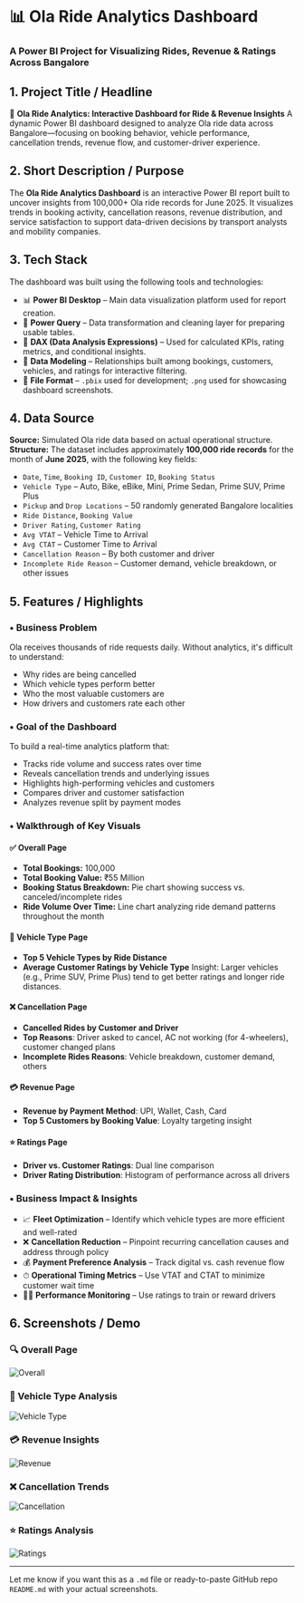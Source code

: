 
# 📊 Ola Ride Analytics Dashboard

### A Power BI Project for Visualizing Rides, Revenue & Ratings Across Bangalore



## 1. **Project Title / Headline**

🚕 **Ola Ride Analytics: Interactive Dashboard for Ride & Revenue Insights**
A dynamic Power BI dashboard designed to analyze Ola ride data across Bangalore—focusing on booking behavior, vehicle performance, cancellation trends, revenue flow, and customer-driver experience.



## 2. **Short Description / Purpose**

The **Ola Ride Analytics Dashboard** is an interactive Power BI report built to uncover insights from 100,000+ Ola ride records for June 2025. It visualizes trends in booking activity, cancellation reasons, revenue distribution, and service satisfaction to support data-driven decisions by transport analysts and mobility companies.



## 3. **Tech Stack**

The dashboard was built using the following tools and technologies:

* 📊 **Power BI Desktop** – Main data visualization platform used for report creation.
* 🧹 **Power Query** – Data transformation and cleaning layer for preparing usable tables.
* 🧠 **DAX (Data Analysis Expressions)** – Used for calculated KPIs, rating metrics, and conditional insights.
* 🔗 **Data Modeling** – Relationships built among bookings, customers, vehicles, and ratings for interactive filtering.
* 📁 **File Format** – `.pbix` used for development; `.png` used for showcasing dashboard screenshots.


## 4. **Data Source**

**Source:** Simulated Ola ride data based on actual operational structure.
**Structure:** The dataset includes approximately **100,000 ride records** for the month of **June 2025**, with the following key fields:

* `Date`, `Time`, `Booking ID`, `Customer ID`, `Booking Status`
* `Vehicle Type` – Auto, Bike, eBike, Mini, Prime Sedan, Prime SUV, Prime Plus
* `Pickup` and `Drop Locations` – 50 randomly generated Bangalore localities
* `Ride Distance`, `Booking Value`
* `Driver Rating`, `Customer Rating`
* `Avg VTAT` – Vehicle Time to Arrival
* `Avg CTAT` – Customer Time to Arrival
* `Cancellation Reason` – By both customer and driver
* `Incomplete Ride Reason` – Customer demand, vehicle breakdown, or other issues


## 5. **Features / Highlights**

### • **Business Problem**

Ola receives thousands of ride requests daily. Without analytics, it's difficult to understand:

* Why rides are being cancelled
* Which vehicle types perform better
* Who the most valuable customers are
* How drivers and customers rate each other



### • **Goal of the Dashboard**

To build a real-time analytics platform that:

* Tracks ride volume and success rates over time
* Reveals cancellation trends and underlying issues
* Highlights high-performing vehicles and customers
* Compares driver and customer satisfaction
* Analyzes revenue split by payment modes



### • **Walkthrough of Key Visuals**

#### ✅ **Overall Page**

* **Total Bookings:** 100,000
* **Total Booking Value:** ₹55 Million
* **Booking Status Breakdown:** Pie chart showing success vs. canceled/incomplete rides
* **Ride Volume Over Time:** Line chart analyzing ride demand patterns throughout the month

#### 🚗 **Vehicle Type Page**

* **Top 5 Vehicle Types by Ride Distance**
* **Average Customer Ratings by Vehicle Type**
  Insight: Larger vehicles (e.g., Prime SUV, Prime Plus) tend to get better ratings and longer ride distances.

#### ❌ **Cancellation Page**

* **Cancelled Rides by Customer and Driver**
* **Top Reasons**: Driver asked to cancel, AC not working (for 4-wheelers), customer changed plans
* **Incomplete Rides Reasons**: Vehicle breakdown, customer demand, others

#### 💳 **Revenue Page**

* **Revenue by Payment Method**: UPI, Wallet, Cash, Card
* **Top 5 Customers by Booking Value**: Loyalty targeting insight

#### ⭐ **Ratings Page**

* **Driver vs. Customer Ratings**: Dual line comparison
* **Driver Rating Distribution**: Histogram of performance across all drivers


### • **Business Impact & Insights**

* 📈 **Fleet Optimization** – Identify which vehicle types are more efficient and well-rated
* ❌ **Cancellation Reduction** – Pinpoint recurring cancellation causes and address through policy
* 💰 **Payment Preference Analysis** – Track digital vs. cash revenue flow
* ⏱ **Operational Timing Metrics** – Use VTAT and CTAT to minimize customer wait time
* 🧑‍✈️ **Performance Monitoring** – Use ratings to train or reward drivers



## 6. **Screenshots / Demo**



### 🔍 Overall Page

![Overall](https://github.com/mihirgauswami000/Ola-Dashboard/blob/main/Screenshot%20of%20Overall%20Page.png)

### 🚙 Vehicle Type Analysis

![Vehicle Type](https://github.com/mihirgauswami000/Ola-Dashboard/blob/main/Screenshot%20of%20Vehical%20Type%20Page.png)

### 💳 Revenue Insights

![Revenue](https://github.com/mihirgauswami000/Ola-Dashboard/blob/main/Screenshot%20of%20Revenue%20Page.png)

### ❌ Cancellation Trends

![Cancellation](https://github.com/mihirgauswami000/Ola-Dashboard/blob/main/Screenshot%20Of%20Cancellation%20Page.png)

### ⭐ Ratings Analysis

![Ratings](https://github.com/mihirgauswami000/Ola-Dashboard/blob/main/Screenshot%20Of%20Rating%20Page.png)

---

Let me know if you want this as a `.md` file or ready-to-paste GitHub repo `README.md` with your actual screenshots.
